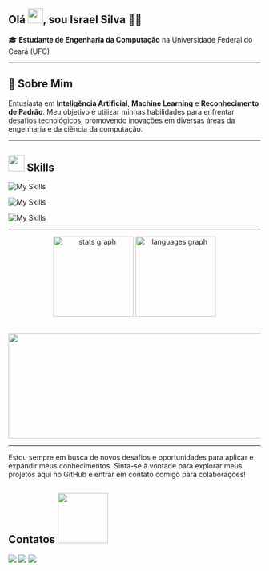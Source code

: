 
## Olá <img src="https://raw.githubusercontent.com/israelsilvap/israelsilvap/main/hi.gif"  height="30px">, sou Israel Silva 🧑‍💻
🎓 **Estudante de Engenharia da Computação** na Universidade Federal do Ceará (UFC)

---
## 🔬 Sobre Mim

Entusiasta em **Inteligência Artificial**, **Machine Learning** e **Reconhecimento de Padrão**. Meu objetivo é utilizar minhas habilidades para enfrentar desafios tecnológicos, promovendo inovações em diversas áreas da engenharia e da ciência da computação.

---
## <img src = "https://media2.giphy.com/media/QssGEmpkyEOhBCb7e1/giphy.gif?cid=ecf05e47a0n3gi1bfqntqmob8g9aid1oyj2wr3ds3mg700bl&rid=giphy.gif" width = 32px> Skills

![My Skills](https://go-skill-icons.vercel.app/api/icons?i=matlab,python)

![My Skills](https://go-skill-icons.vercel.app/api/icons?i=sklearn,opencv,pytorch,tensorflow)

![My Skills](https://go-skill-icons.vercel.app/api/icons?i=numpy,pandas,matplotlib,seaborn)

---
<div align = 'center'>
  <img src="https://github-readme-stats.vercel.app/api?username=israelsilvap&hide_title=false&hide_rank=false&show_icons=true&include_all_commits=true&count_private=true&disable_animations=false&theme=prussian&locale=en&hide_border=true&order=1" height=160px alt="stats graph"  />
  <img src="https://github-readme-stats.vercel.app/api/top-langs?username=israelsilvap&locale=en&hide_title=false&layout=compact&card_width=320&langs_count=5&theme=prussian&hide_border=true&order=2" height=160px alt="languages graph"  />
  
</div>

##
<div align = 'center'> 
  <img href="https://github.com/israelsilvap/" height=210px width=700px src="https://github-profile-summary-cards.vercel.app/api/cards/profile-details?username=israelsilvap&theme=prussian" />
</div>  

---
Estou sempre em busca de novos desafios e oportunidades para aplicar e expandir meus conhecimentos. Sinta-se à vontade para explorar meus projetos aqui no GitHub e entrar em contato comigo para colaborações!

<h2>Contatos <img src='https://raw.githubusercontent.com/ShahriarShafin/ShahriarShafin/main/Assets/handshake.gif' width="100px"> </h2>
<div>
  <a href = "https://www.instagram.com/israel.sp3/"><img src="https://img.shields.io/badge/Instagram-E4405F?style=for-the-badge&logo=instagram&logoColor=white"></a>
  <a href = "mailto:israelsylva@alu.ufc.br"><img src="https://img.shields.io/badge/Gmail-D14836?style=for-the-badge&logo=gmail&logoColor=white"></a>
  <a href = "https://www.linkedin.com/in/israel-silva-4373bb202/"><img src="https://img.shields.io/badge/LinkedIn-0077B5?style=for-the-badge&logo=linkedin&logoColor=white"></a>
</div>
